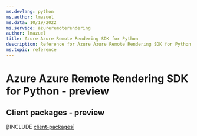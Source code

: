 ```yaml
---
ms.devlang: python
ms.author: lmazuel
ms.data: 10/19/2022
ms.service: azureremoterendering
author: lmazuel
title: Azure Azure Remote Rendering SDK for Python
description: Reference for Azure Azure Remote Rendering SDK for Python
ms.topic: reference
---
```

# Azure Azure Remote Rendering SDK for Python - preview

## Client packages - preview
[!INCLUDE [client-packages](azure-remote-rendering-client-index.md)]
